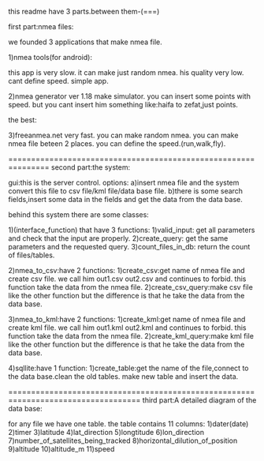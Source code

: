 this readme have 3 parts.between them-(===)

first part:nmea files:

we founded 3 applications that make nmea file.

1)nmea tools(for android):

this app is very slow.
it can make just random nmea.
his quality very low.
cant define speed.
simple app.


2)nmea generator ver 1.18
make simulator.
you can insert some points with speed.
but you cant insert him something like:haifa to zefat,just points.

the best: 

3)freeanmea.net
very fast.
you can make random nmea.
you can make nmea file beteen 2 places.
you can define the speed.(run,walk,fly).


===============================================================
second part:the system:

gui:this is the server control.
options:
  a)insert nmea file and the system convert this file to csv file/kml file/data base file.
  b)there is some search fields,insert some data in the fields and get the data from the data base.
  
behind this system there are some classes:

1)(interface_function) that have 3 functions:
 1)valid_input: get all parameters and check that the input are properly.
 2)create_query: get the same parameters and the requested query.
 3)count_files_in_db: return the count of files/tables.
  
  
2)nmea_to_csv:have 2 functions:
 1)create_csv:get name of nmea file and create csv file. we call him out1.csv out2.csv and continues to forbid.
 this function take the data from the nmea file.
 2)create_csv_query:make csv file like the other function but the difference is that he take the data from the data base.

3)nmea_to_kml:have 2 functions:
 1)create_kml:get name of nmea file and create kml file. we call him out1.kml out2.kml and continues to forbid.
 this function take the data from the nmea file.
 2)create_kml_query:make kml file like the other function but the difference is that he take the data from the data base.

4)sqllite:have 1 function:
 1)create_table:get the name of the file,connect to the data base.clean the old tables.
 make new table and insert the data.
 
 
===================================================================================
third part:A detailed diagram of the data base:

for any file we have one table.
the table contains 11 columns:
1)dater(date)
2)timer
3)latitude
4)lat_direction
5)longtitude
6)lon_direction
7)number_of_satellites_being_tracked
8)horizontal_dilution_of_position
9)altitude
10)altitude_m
11)speed


